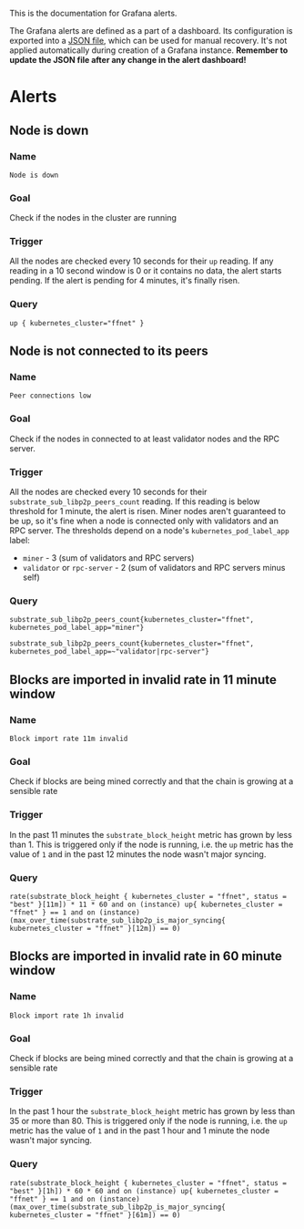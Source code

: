 This is the documentation for Grafana alerts.

The Grafana alerts are defined as a part of a dashboard.
Its configuration is exported into a [JSON file](./grafana_alert_dashboard.json),
which can be used for manual recovery.
It's not applied automatically during creation of a Grafana instance.
**Remember to update the JSON file after any change in the alert dashboard!**

# Alerts

## Node is down
### Name
`Node is down`
### Goal
Check if the nodes in the cluster are running
### Trigger
All the nodes are checked every 10 seconds for their `up` reading.
If any reading in a 10 second window is 0 or it contains no data, the alert starts pending.
If the alert is pending for 4 minutes, it's finally risen.
### Query
```promql
up { kubernetes_cluster="ffnet" }
```

## Node is not connected to its peers
### Name
`Peer connections low`
### Goal
Check if the nodes in connected to at least validator nodes and the RPC server.
### Trigger
All the nodes are checked every 10 seconds for their `substrate_sub_libp2p_peers_count` reading.
If this reading is below threshold for 1 minute, the alert is risen.
Miner nodes aren't guaranteed to be up, so it's fine when a node is connected only with validators
and an RPC server.
The thresholds depend on a node's `kubernetes_pod_label_app` label:
- `miner` - 3 (sum of validators and RPC servers)
- `validator` or `rpc-server` - 2 (sum of validators and RPC servers minus self)
### Query
```promql
substrate_sub_libp2p_peers_count{kubernetes_cluster="ffnet", kubernetes_pod_label_app="miner"}
```
```promql
substrate_sub_libp2p_peers_count{kubernetes_cluster="ffnet", kubernetes_pod_label_app=~"validator|rpc-server"}
```

## Blocks are imported in invalid rate in 11 minute window
### Name
`Block import rate 11m invalid`
### Goal
Check if blocks are being mined correctly and that the chain is growing at a sensible rate
### Trigger
In the past 11 minutes the `substrate_block_height` metric has grown by less than 1.
This is triggered only if the node is running, i.e. the `up` metric has the value of `1` and
in the past 12 minutes the node wasn't major syncing.
### Query
```promql
rate(substrate_block_height { kubernetes_cluster = "ffnet", status = "best" }[11m]) * 11 * 60 and on (instance) up{ kubernetes_cluster = "ffnet" } == 1 and on (instance) (max_over_time(substrate_sub_libp2p_is_major_syncing{ kubernetes_cluster = "ffnet" }[12m]) == 0)
```

## Blocks are imported in invalid rate in 60 minute window
### Name
`Block import rate 1h invalid`
### Goal
Check if blocks are being mined correctly and that the chain is growing at a sensible rate
### Trigger
In the past 1 hour the `substrate_block_height` metric has grown by less than 35 or more than 80.
This is triggered only if the node is running, i.e. the `up` metric has the value of `1` and
in the past 1 hour and 1 minute the node wasn't major syncing.
### Query
```promql
rate(substrate_block_height { kubernetes_cluster = "ffnet", status = "best" }[1h]) * 60 * 60 and on (instance) up{ kubernetes_cluster = "ffnet" } == 1 and on (instance) (max_over_time(substrate_sub_libp2p_is_major_syncing{ kubernetes_cluster = "ffnet" }[61m]) == 0)
```

